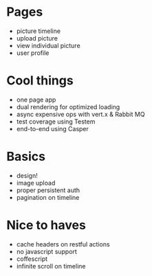 # Pages

* picture timeline
* upload picture
* view individual picture
* user profile

# Cool things

* one page app
* dual rendering for optimized loading
* async expensive ops with vert.x & Rabbit MQ
* test coverage using Testem
* end-to-end using Casper

# Basics

* design!
* image upload
* proper persistent auth
* pagination on timeline

# Nice to haves

* cache headers on restful actions
* no javascript support
* coffescript
* infinite scroll on timeline